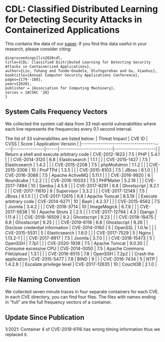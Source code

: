 # CDL: Classified Distributed Learning for Detecting Security Attacks in Containerized Applications

This contains the data of our [paper](https://doi.org/10.1145/3427228.3427236). If you find this data useful in your research, please consider citing:

	@inproceedings{lin2020cdl,
	title={CDL: Classified Distributed Learning for Detecting Security Attacks in Containerized Applications},
	author={Lin, Yuhang and Tunde-Onadele, Olufogorehan and Gu, Xiaohui},
	booktitle={Annual Computer Security Applications Conference},
	pages={179--188},
	year={2020},
	publisher = {Association for Computing Machinery},
	series = {ACSAC '20}
	}

## System Calls Frequency Vectors
We collected the system call data from 33 real-world vulnerabilities where each line represents the frequencies every 0.1 second interval.

The list of 33 vulnerabilites are listed below:
| Threat Impact                            | CVE ID         | CVSS | Score                     | Application Version |
|------------------------------------------|----------------|------|---------------------------|---------------------|
| Return a shell and execute arbitrary code | CVE-2012-1823  | 7.5  | PHP                       | 5.4.1               |
|                                          | CVE-2014-3120  | 6.8  | Elasticsearch             | 1.1.1               |
|                                          | CVE-2015-1427  | 7.5  | Elasticsearch             | 1.4.2               |
|                                          | CVE-2015-2208  | 7.5  | phpMoAdmin                | 1.1.2               |
|                                          | CVE-2015-3306  | 10   | ProFTPd                   | 1.3.5               |
|                                          | CVE-2015-8103  | 7.5  | JBoss                     | 6.1.0               |
|                                          | CVE-2016-3088  | 7.5  | Apache ActiveMQ           | 5.11.1              |
|                                          | CVE-2016-9920  | 6    | Roundcube                 | 1.2.2               |
|                                          | CVE-2016-10033 | 7.5  | PHPMailer                 | 5.2.16              |
|                                          | CVE-2017-7494  | 10   | Samba                     | 4.5.9               |
|                                          | CVE-2017-8291  | 6.8  | Ghostscript               | 9.2.1               |
|                                          | CVE-2017-11610 | 9    | Supervisor                | 3.3.2               |
|                                          | CVE-2017-12149 | 7.5  | JBoss                     | 6.1.0               |
|                                          | CVE-2017-12615 | 6.8  | Apache Tomcat             | 8.5.19              |
| Execute arbitrary code                   | CVE-2014-6271  | 10   | Bash                      | 4.2.37              |
|                                          | CVE-2015-8562  | 7.5  | Joomla                    | 3.4.2               |
|                                          | CVE-2016-3714  | 10   | ImageMagick               | 6.7.9               |
|                                          | CVE-2017-5638  | 10   | Apache Struts 2           | 2.5                 |
|                                          | CVE-2017-12794 | 4.3  | Django                    | 1.11.4              |
|                                          | CVE-2018-16509 | 9.3  | Ghostscript               | 9.23                |
|                                          | CVE-2018-19475 | 6.8  | Ghostscript               | 9.25                |
|                                          | CVE-2019-6116  | 6.8  | Ghostscript               | 9.26                |
| Disclose credential information          | CVE-2014-0160  | 5    | OpenSSL                   | 1.0.1e              |
|                                          | CVE-2015-5531  | 5    | Elasticsearch             | 1.6.0               |
|                                          | CVE-2017-7529  | 5    | Nginx                     | 1.13.2-1            |
|                                          | CVE-2017-8917  | 7.5  | Joomla                    | 3.7.0               |
|                                          | CVE-2018-15473 | 5    | OpenSSH                   | 7.7p1               |
|                                          | CVE-2020-1938  | 7.5  | Apache Tomcat             | 9.0.30              |
| Consume excessive CPU                    | CVE-2014-0050  | 7.5  | Apache Commons FileUpload | 1.3.1               |
|                                          | CVE-2016-6515  | 7.8  | OpenSSH                   | 7.2p2               |
| Crash the application                    | CVE-2015-5477  | 7.8  | BIND                      | 9                   |
|                                          | CVE-2016-7434  | 5    | NTP                       | 1.4.2.8             |
| Escalate privilege level                 | CVE-2017-12635 | 10   | CouchDB                   | 2.1.0               |


## File Naming Convention
We collected seven minute traces in four separate containers for each CVE. In each CVE directory, you can find four files. The files with names ending in "full" are the full frequency vectors of a container.  

## Update Since Publication
1/2021: Container 4 of CVE-2019-6116 has wrong timing information thus we replaced it.  
